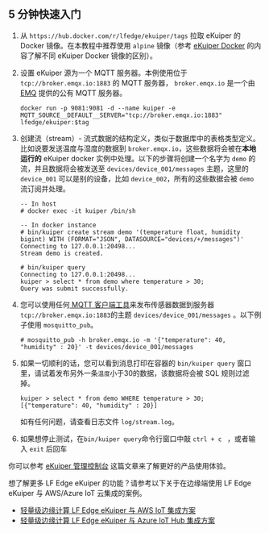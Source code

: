 ## 5 分钟快速入门

1. 从 `https://hub.docker.com/r/lfedge/ekuiper/tags` 拉取 eKuiper 的 Docker 镜像。在本教程中推荐使用 `alpine` 镜像（参考 [eKuiper Docker](https://hub.docker.com/r/lfedge/ekuiper) 的内容了解不同 eKuiper Docker 镜像的区别）。 

2. 设置 eKuiper 源为一个 MQTT 服务器。本例使用位于 `tcp://broker.emqx.io:1883` 的 MQTT 服务器， `broker.emqx.io` 是一个由 [EMQ](https://www.emqx.cn) 提供的公有 MQTT 服务器。

   ```shell
   docker run -p 9081:9081 -d --name kuiper -e MQTT_SOURCE__DEFAULT__SERVER="tcp://broker.emqx.io:1883" lfedge/ekuiper:$tag
   ```

3. 创建流（stream）- 流式数据的结构定义，类似于数据库中的表格类型定义。比如说要发送温度与湿度的数据到 `broker.emqx.io`，这些数据将会被在**本地运行的** eKuiper docker 实例中处理。以下的步骤将创建一个名字为 `demo` 的流，并且数据将会被发送至 `devices/device_001/messages` 主题，这里的 `device_001` 可以是别的设备，比如 `device_002`，所有的这些数据会被 `demo` 流订阅并处理。

   ```shell
   -- In host
   # docker exec -it kuiper /bin/sh
   
   -- In docker instance
   # bin/kuiper create stream demo '(temperature float, humidity bigint) WITH (FORMAT="JSON", DATASOURCE="devices/+/messages")'
   Connecting to 127.0.0.1:20498...
   Stream demo is created.
   
   # bin/kuiper query
   Connecting to 127.0.0.1:20498...
   kuiper > select * from demo where temperature > 30;
   Query was submit successfully.
   
   ```

4. 您可以使用任何[ MQTT 客户端工具](https://www.emqx.com/zh/blog/mqtt-client-tools)来发布传感器数据到服务器 `tcp://broker.emqx.io:1883`的主题 `devices/device_001/messages` 。以下例子使用 `mosquitto_pub`。

   ```shell
   # mosquitto_pub -h broker.emqx.io -m '{"temperature": 40, "humidity" : 20}' -t devices/device_001/messages
   ```

5. 如果一切顺利的话，您可以看到消息打印在容器的 `bin/kuiper query` 窗口里，请试着发布另外一条`温度`小于30的数据，该数据将会被 SQL 规则过滤掉。

   ```shell
   kuiper > select * from demo WHERE temperature > 30;
   [{"temperature": 40, "humidity" : 20}]
   ```

   如有任何问题，请查看日志文件 `log/stream.log`。

6. 如果想停止测试，在`bin/kuiper query`命令行窗口中敲 `ctrl + c ` ，或者输入 `exit` 后回车

你可以参考 [eKuiper 管理控制台](https://github.com/lf-edge/ekuiper/blob/master/docs/zh_CN/operation/manager-ui/overview.md) 这篇文章来了解更好的产品使用体验。

想了解更多 LF Edge eKuiper 的功能？请参考以下关于在边缘端使用 LF Edge eKuiper 与 AWS/Azure IoT 云集成的案例。

   - [轻量级边缘计算 LF Edge eKuiper 与 AWS IoT 集成方案](https://www.emqx.cn/blog/lightweight-edge-computing-emqx-kuiper-and-aws-iot-hub-integration-solution)
   - [轻量级边缘计算 LF Edge eKuiper 与 Azure IoT Hub 集成方案](https://www.emqx.cn/blog/lightweight-edge-computing-emqx-kuiper-and-azure-iot-hub-integration-solution) 
